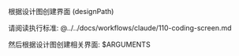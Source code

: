 根据设计图创建界面 (designPath)

请阅读执行标准:
@../../docs/workflows/claude/110-coding-screen.md

然后根据设计图创建相关界面: $ARGUMENTS
